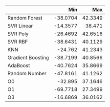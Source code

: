 |                   |      Min |     Max |
|:------------------|---------:|--------:|
| Random Forest     | -38.0704 | 42.3349 |
| SVR Linear        | -14.3577 | 38.471  |
| SVR Poly          | -26.4692 | 42.6516 |
| SVR RBF           | -38.6431 | 40.1129 |
| KNN               | -24.762  | 41.2343 |
| Gradient Boosting | -38.7199 | 40.8566 |
| AdaBoost          | -40.7624 | 35.8669 |
| Random Number     | -47.8161 | 41.1262 |
| O0                | -32.895  | 37.1646 |
| O1                | -69.7718 | 27.3499 |
| O3                | -16.6869 | 36.0162 |